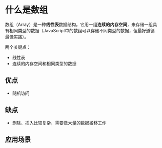 # 什么是数组

数组（Array）是一种**线性表**数据结构。它用一组**连续的内存空间**，来存储一组具有相同类型的数据（JavaScript中的数组可以存储不同类型的数据，但最好遵循最佳实践）。

两个关键点：

- 线性表
- 连续的内存空间和相同类型的数据

## 优点

- 随机访问

## 缺点

- 删除、插入比较复杂，需要做大量的数据搬移工作

## 应用场景